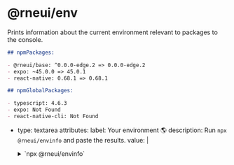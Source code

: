 # @rneui/env

Prints information about the current environment relevant to packages to the console.

```md
## npmPackages:

- @rneui/base: ^0.0.0-edge.2 => 0.0.0-edge.2
- expo: ~45.0.0 => 45.0.1
- react-native: 0.68.1 => 0.68.1

## npmGlobalPackages:

- typescript: 4.6.3
- expo: Not Found
- react-native-cli: Not Found
```

- type: textarea
  attributes:
  label: Your environment 🌎
  description: Run `npx @rneui/envinfo` and paste the results.
  value: |
  <details>
  <summary>`npx @rneui/envinfo`</summary>

        ```
          Output from `npx @rneui/envinfo` goes here.
        ```

  </details>
